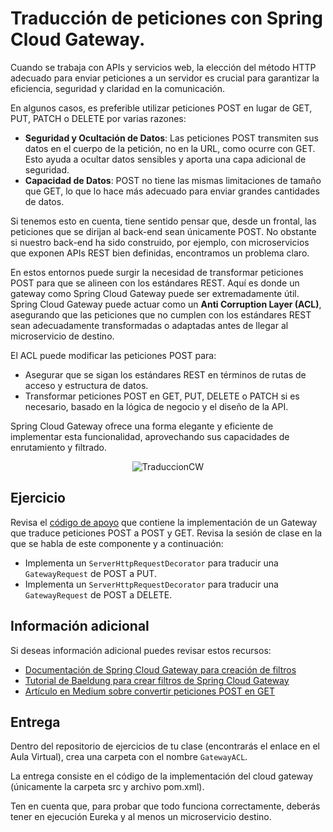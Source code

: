 # Traducción de peticiones con Spring Cloud Gateway.

Cuando se trabaja con APIs y servicios web, la elección del método HTTP adecuado para enviar peticiones a un servidor es crucial para garantizar la eficiencia, seguridad y claridad en la comunicación.

En algunos casos, es preferible utilizar peticiones POST en lugar de GET, PUT, PATCH o DELETE por varias razones:

- **Seguridad y Ocultación de Datos**: Las peticiones POST transmiten sus datos en el cuerpo de la petición, no en la URL, como ocurre con GET. Esto ayuda a ocultar datos sensibles y aporta una capa adicional de seguridad.
- **Capacidad de Datos**: POST no tiene las mismas limitaciones de tamaño que GET, lo que lo hace más adecuado para enviar grandes cantidades de datos.

Si tenemos esto en cuenta, tiene sentido pensar que, desde un frontal, las peticiones que se dirijan al back-end sean únicamente POST. No obstante si nuestro back-end ha sido construido, por ejemplo, con microservicios que exponen APIs REST bien definidas, encontramos un problema claro.

En estos entornos puede surgir la necesidad de transformar peticiones POST para que se alineen con los estándares REST. Aquí es donde un gateway como Spring Cloud Gateway puede ser extremadamente útil. Spring Cloud Gateway puede actuar como un **Anti Corruption Layer (ACL)**, asegurando que las peticiones que no cumplen con los estándares REST sean adecuadamente transformadas o adaptadas antes de llegar al microservicio de destino.

El ACL puede modificar las peticiones POST para:

- Asegurar que se sigan los estándares REST en términos de rutas de acceso y estructura de datos.
- Transformar peticiones POST en GET, PUT, DELETE o PATCH si es necesario, basado en la lógica de negocio y el diseño de la API.

Spring Cloud Gateway ofrece una forma elegante y eficiente de implementar esta funcionalidad, aprovechando sus capacidades de enrutamiento y filtrado.

<div align="center">
  
![TraduccionCW](https://github.com/UnirCs/DWFS-PER8408-2324/assets/115072043/2b4259f9-77b4-49a3-bf66-f5191ec424d9)

</div>

## Ejercicio

Revisa el [código de apoyo](https://github.com/UnirCs/back-end-cloud-gateway-filters) que contiene la implementación de un Gateway que traduce peticiones POST a POST y GET. Revisa la sesión de clase en la que se habla de este componente y a continuación:

- Implementa un ``ServerHttpRequestDecorator`` para traducir una ``GatewayRequest`` de POST a PUT.
- Implementa un ``ServerHttpRequestDecorator`` para traducir una ``GatewayRequest`` de POST a DELETE.

## Información adicional

Si deseas información adicional puedes revisar estos recursos:
- [Documentación de Spring Cloud Gateway para creación de filtros](https://spring.io/blog/2022/08/26/creating-a-custom-spring-cloud-gateway-filter/)
- [Tutorial de Baeldung para crear filtros de Spring Cloud Gateway](https://www.baeldung.com/spring-cloud-custom-gateway-filters)
- [Artículo en Medium sobre convertir peticiones POST en GET](https://medium.com/swlh/spring-cloud-gateway-custom-filter-to-convert-post-request-to-get-request-b9a08e5fe8cb)


## Entrega

Dentro del repositorio de ejercicios de tu clase (encontrarás el enlace en el Aula Virtual), crea una carpeta con el nombre ``GatewayACL``.

La entrega consiste en el código de la implementación del cloud gateway (únicamente la carpeta src y archivo pom.xml).

Ten en cuenta que, para probar que todo funciona correctamente, deberás tener en ejecución Eureka y al menos un microservicio destino.
